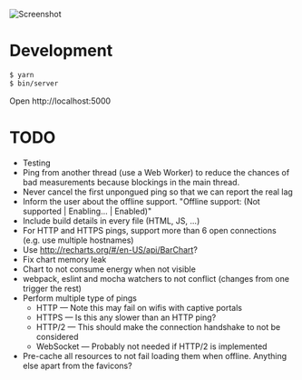 ![Screenshot](https://raw.github.com/frosas/lag/master/screenshot.png)

# Development

```bash
$ yarn
$ bin/server
```

Open http://localhost:5000

# TODO

- Testing
- Ping from another thread (use a Web Worker) to reduce the chances of bad 
  measurements because blockings in the main thread.
- Never cancel the first unpongued ping so that we can report the real lag 
- Inform the user about the offline support. "Offline support: (Not supported | 
  Enabling... | Enabled)"
- Include build details in every file (HTML, JS, ...)
- For HTTP and HTTPS pings, support more than 6 open connections (e.g. use 
  multiple hostnames)
- Use http://recharts.org/#/en-US/api/BarChart?
- Fix chart memory leak
- Chart to not consume energy when not visible
- webpack, eslint and mocha watchers to not conflict (changes from one trigger 
  the rest)
- Perform multiple type of pings
  - HTTP — Note this may fail on wifis with captive portals
  - HTTPS — Is this any slower than an HTTP ping?
  - HTTP/2 — This should make the connection handshake to not be considered
  - WebSocket — Probably not needed if HTTP/2 is implemented
- Pre-cache all resources to not fail loading them when offline. Anything else 
  apart from the favicons?